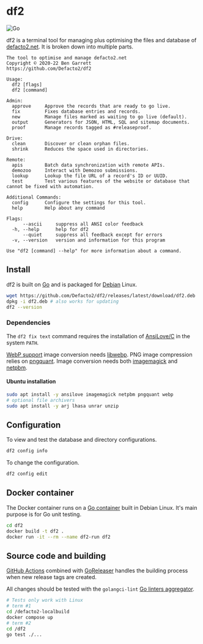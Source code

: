 # df2

![Go](https://github.com/Defacto2/df2/workflows/Go/badge.svg)

df2 is a terminal tool for managing plus optimising the files and database of [defacto2.net](https://defacto2.net). 
It is broken down into multiple parts.

```
The tool to optimise and manage defacto2.net
Copyright © 2020-22 Ben Garrett
https://github.com/Defacto2/df2

Usage:
  df2 [flags]
  df2 [command]

Admin:
  approve     Approve the records that are ready to go live.
  fix         Fixes database entries and records.
  new         Manage files marked as waiting to go live (default).
  output      Generators for JSON, HTML, SQL and sitemap documents.
  proof       Manage records tagged as #releaseproof.

Drive:
  clean       Discover or clean orphan files.
  shrink      Reduces the space used in directories.

Remote:
  apis        Batch data synchronization with remote APIs.
  demozoo     Interact with Demozoo submissions.
  lookup      Lookup the file URL of a record's ID or UUID.
  test        Test various features of the website or database that cannot be fixed with automation.

Additional Commands:
  config      Configure the settings for this tool.
  help        Help about any command

Flags:
      --ascii     suppress all ANSI color feedback
  -h, --help      help for df2
      --quiet     suppress all feedback except for errors
  -v, --version   version and information for this program

Use "df2 [command] --help" for more information about a command.
```

## Install

df2 is built on [Go](https://golang.org/doc/install) and is packaged for [Debian](https://www.debian.org/intro/index) Linux.

```bash
wget https://github.com/Defacto2/df2/releases/latest/download/df2.deb
dpkg -i df2.deb # also works for updating
df2 --version
```

### Dependencies

The `df2 fix text` command requires the installation of [AnsiLove/C](https://github.com/ansilove/ansilove) in the system `PATH`.

[WebP support](https://en.wikipedia.org/wiki/WebP) image conversion needs [libwebp](https://storage.googleapis.com/downloads.webmproject.org/releases/webp/index.html). PNG image compression relies on [pngquant](https://pngquant.org). Image conversion needs both [imagemagick](https://imagemagick.org) and [netpbm](http://netpbm.sourceforge.net/).

#### Ubuntu installation

```bash
sudo apt install -y ansilove imagemagick netpbm pngquant webp
# optional file archivers
sudo apt install -y arj lhasa unrar unzip
```

## Configuration

To view and test the database and directory configurations.

```bash
df2 config info
```

To change the configuration.

```bash
df2 config edit
```

## Docker container

The Docker container runs on a [Go container](https://hub.docker.com/_/golang) built in Debian Linux. 
It's main purpose is for Go unit testing.

```sh
cd df2
docker build -t df2 .
docker run -it --rm --name df2-run df2
```

## Source code and building

[GitHub Actions](https://github.com/features/actions) combined with [GoReleaser](https://goreleaser.com/) handles the building process when new release tags are created.

All changes should be tested with the `golangci-lint` [Go linters aggregator](https://golangci-lint.run/).

```sh
# Tests only work with Linux
# term #1
cd /defacto2-localbuild
docker compose up
# term #2
cd /df2
go test ./...
```

